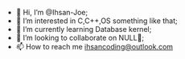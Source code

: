 - 👋 Hi, I’m @Ihsan-Joe;
- 👀 I’m interested in C,C++,OS something like that;
- 🌱 I’m currently learning Database kernel;
- 💞️ I’m looking to collaborate on NULL👀;
- 📫 How to reach me ihsancoding@outlook.com

<!---
Ihsan-Joe/Ihsan-Joe is a ✨ special ✨ repository because its `README.md` (this file) appears on your GitHub profile.
You can click the Preview link to take a look at your changes.
--->
